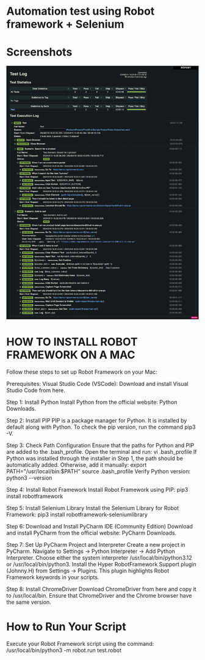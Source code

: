 # Automation test using Robot framework + Selenium

# Screenshots

![Robot-html-report](https://github.com/alagamai/Robot-Framework-FrontEnd-Samples/blob/master/images/report1.png 'robot-html-report')


# HOW TO INSTALL ROBOT FRAMEWORK ON A MAC
Follow these steps to set up Robot Framework on your Mac:

Prerequisites:
Visual Studio Code (VSCode):
Download and install Visual Studio Code from here.

Step 1: Install Python
Install Python from the official website: Python Downloads.

Step 2: Install PIP
PIP is a package manager for Python. It is installed by default along with Python. To check the pip version, run the command pip3 -V.

Step 3: Check Path Configuration
Ensure that the paths for Python and PIP are added to the .bash_profile. Open the terminal and run:
vi .bash_profile
If Python was installed through the installer in Step 1, the path should be automatically added. Otherwise, add it manually:
export PATH="/usr/local/bin:$PATH"
source .bash_profile
Verify Python version:
python3 --version

Step 4: Install Robot Framework
Install Robot Framework using PIP:
pip3 install robotframework

Step 5: Install Selenium Library
Install the Selenium Library for Robot Framework:
pip3 install robotframework-seleniumlibrary

Step 6: Download and Install PyCharm IDE (Community Edition)
Download and install PyCharm from the official website: PyCharm Downloads.

Step 7: Set Up PyCharm Project and Interpreter
Create a new project in PyCharm.
Navigate to Settings -> Python Interpreter -> Add Python Interpreter.
Choose either the system interpreter /usr/local/bin/python3.12 or /usr/local/bin/python3.
Install the Hyper RobotFramework Support plugin (Johnny.H) from Settings -> Plugins. This plugin highlights Robot Framework keywords in your scripts.

Step 8: Install ChromeDriver
Download ChromeDriver from here and copy it to /usr/local/bin.
Ensure that ChromeDriver and the Chrome browser have the same version.

# How to Run Your Script
Execute your Robot Framework script using the command:
/usr/local/bin/python3 -m robot.run test.robot
